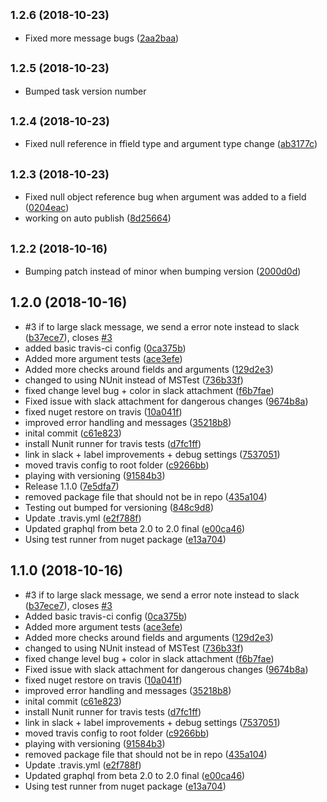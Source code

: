 <a name="1.2.6"></a>
## <small>1.2.6 (2018-10-23)</small>

* Fixed more message bugs ([2aa2baa](https://github.com/atlesp/dotnetgraphql-schema_comparator/commit/2aa2baa))



<a name="1.2.5"></a>
## <small>1.2.5 (2018-10-23)</small>

* Bumped task version number


<a name="1.2.4"></a>
## <small>1.2.4 (2018-10-23)</small>

* Fixed null reference in ffield type and argument type  change ([ab3177c](https://github.com/atlesp/dotnetgraphql-schema_comparator/commit/ab3177c))



<a name="1.2.3"></a>
## <small>1.2.3 (2018-10-23)</small>

* Fixed null object reference bug when argument  was added to a field ([0204eac](https://github.com/atlesp/dotnetgraphql-schema_comparator/commit/0204eac))
* working on auto publish ([8d25664](https://github.com/atlesp/dotnetgraphql-schema_comparator/commit/8d25664))



<a name="1.2.2"></a>
## <small>1.2.2 (2018-10-16)</small>

* Bumping patch instead of minor when bumping version ([2000d0d](https://github.com/atlesp/dotnetgraphql-schema_comparator/commit/2000d0d))



<a name="1.2.0"></a>
## 1.2.0 (2018-10-16)

* #3 if to large slack message, we send a error note instead to slack ([b37ece7](https://github.com/atlesp/dotnetgraphql-schema_comparator/commit/b37ece7)), closes [#3](https://github.com/atlesp/dotnetgraphql-schema_comparator/issues/3)
* added basic travis-ci config ([0ca375b](https://github.com/atlesp/dotnetgraphql-schema_comparator/commit/0ca375b))
* Added more argument tests ([ace3efe](https://github.com/atlesp/dotnetgraphql-schema_comparator/commit/ace3efe))
* Added more checks around fields and arguments ([129d2e3](https://github.com/atlesp/dotnetgraphql-schema_comparator/commit/129d2e3))
* changed to using NUnit instead of MSTest ([736b33f](https://github.com/atlesp/dotnetgraphql-schema_comparator/commit/736b33f))
* fixed change level bug + color in slack attachment ([f6b7fae](https://github.com/atlesp/dotnetgraphql-schema_comparator/commit/f6b7fae))
* Fixed issue with slack attachment for dangerous changes ([9674b8a](https://github.com/atlesp/dotnetgraphql-schema_comparator/commit/9674b8a))
* fixed nuget restore on travis ([10a041f](https://github.com/atlesp/dotnetgraphql-schema_comparator/commit/10a041f))
* improved error handling and messages ([35218b8](https://github.com/atlesp/dotnetgraphql-schema_comparator/commit/35218b8))
* inital commit ([c61e823](https://github.com/atlesp/dotnetgraphql-schema_comparator/commit/c61e823))
* install Nunit runner for travis tests ([d7fc1ff](https://github.com/atlesp/dotnetgraphql-schema_comparator/commit/d7fc1ff))
* link in slack + label improvements + debug settings ([7537051](https://github.com/atlesp/dotnetgraphql-schema_comparator/commit/7537051))
* moved travis config to root folder ([c9266bb](https://github.com/atlesp/dotnetgraphql-schema_comparator/commit/c9266bb))
* playing with versioning ([91584b3](https://github.com/atlesp/dotnetgraphql-schema_comparator/commit/91584b3))
* Release 1.1.0 ([7e5dfa7](https://github.com/atlesp/dotnetgraphql-schema_comparator/commit/7e5dfa7))
* removed package file that should not be in repo ([435a104](https://github.com/atlesp/dotnetgraphql-schema_comparator/commit/435a104))
* Testing out bumped for versioning ([848c9d8](https://github.com/atlesp/dotnetgraphql-schema_comparator/commit/848c9d8))
* Update .travis.yml ([e2f788f](https://github.com/atlesp/dotnetgraphql-schema_comparator/commit/e2f788f))
* Updated graphql from beta 2.0 to 2.0 final ([e00ca46](https://github.com/atlesp/dotnetgraphql-schema_comparator/commit/e00ca46))
* Using test runner from nuget package ([e13a704](https://github.com/atlesp/dotnetgraphql-schema_comparator/commit/e13a704))



<a name="1.1.0"></a>
## 1.1.0 (2018-10-16)

* #3 if to large slack message, we send a error note instead to slack ([b37ece7](https://github.com/atlesp/dotnetgraphql-schema_comparator/commit/b37ece7)), closes [#3](https://github.com/atlesp/dotnetgraphql-schema_comparator/issues/3)
* Added basic travis-ci config ([0ca375b](https://github.com/atlesp/dotnetgraphql-schema_comparator/commit/0ca375b))
* Added more argument tests ([ace3efe](https://github.com/atlesp/dotnetgraphql-schema_comparator/commit/ace3efe))
* Added more checks around fields and arguments ([129d2e3](https://github.com/atlesp/dotnetgraphql-schema_comparator/commit/129d2e3))
* changed to using NUnit instead of MSTest ([736b33f](https://github.com/atlesp/dotnetgraphql-schema_comparator/commit/736b33f))
* fixed change level bug + color in slack attachment ([f6b7fae](https://github.com/atlesp/dotnetgraphql-schema_comparator/commit/f6b7fae))
* Fixed issue with slack attachment for dangerous changes ([9674b8a](https://github.com/atlesp/dotnetgraphql-schema_comparator/commit/9674b8a))
* fixed nuget restore on travis ([10a041f](https://github.com/atlesp/dotnetgraphql-schema_comparator/commit/10a041f))
* improved error handling and messages ([35218b8](https://github.com/atlesp/dotnetgraphql-schema_comparator/commit/35218b8))
* inital commit ([c61e823](https://github.com/atlesp/dotnetgraphql-schema_comparator/commit/c61e823))
* install Nunit runner for travis tests ([d7fc1ff](https://github.com/atlesp/dotnetgraphql-schema_comparator/commit/d7fc1ff))
* link in slack + label improvements + debug settings ([7537051](https://github.com/atlesp/dotnetgraphql-schema_comparator/commit/7537051))
* moved travis config to root folder ([c9266bb](https://github.com/atlesp/dotnetgraphql-schema_comparator/commit/c9266bb))
* playing with versioning ([91584b3](https://github.com/atlesp/dotnetgraphql-schema_comparator/commit/91584b3))
* removed package file that should not be in repo ([435a104](https://github.com/atlesp/dotnetgraphql-schema_comparator/commit/435a104))
* Update .travis.yml ([e2f788f](https://github.com/atlesp/dotnetgraphql-schema_comparator/commit/e2f788f))
* Updated graphql from beta 2.0 to 2.0 final ([e00ca46](https://github.com/atlesp/dotnetgraphql-schema_comparator/commit/e00ca46))
* Using test runner from nuget package ([e13a704](https://github.com/atlesp/dotnetgraphql-schema_comparator/commit/e13a704))
